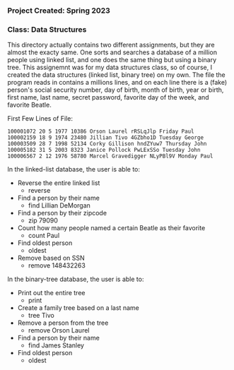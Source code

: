 ### **Project Created**: Spring 2023 

### **Class**: Data Structures

This directory actually contains two different assignments, but they are almost the exacty same. One sorts and searches a database of a million people using linked list, and one does the same thing but using a binary tree. This assignemnt was for my data structures class, so of course, I created the data structures (linked list, binary tree) on my own. The file the program reads in contains a millions lines, and on each line there is a (fake) person's social security number, day of birth, month of birth, year or birth, first name, last name, secret password, favorite day of the week, and favorite Beatle.

First Few Lines of File:
```
100001072 20 5 1977 10386 Orson Laurel rRSLqJlp Friday Paul  
100002159 18 9 1974 23480 Jillian Tivo 4GZbho1D Tuesday George  
100003509 28 7 1998 52134 Corky Gillison hndZYuw7 Thursday John  
100005182 31 5 2003 8323 Janice Pollock PwLExSSo Tuesday John  
100006567 2 12 1976 58780 Marcel Gravedigger NLyPBl9V Monday Paul  
```


In the linked-list database, the user is able to:
* Reverse the entire linked list  
    * reverse
* Find a person by their name   
    * find Lillian DeMorgan
* Find a person by their zipcode  
    * zip 79090
* Count how many people named a certain Beatle as their favorite  
    * count Paul
* Find oldest person  
    * oldest 
* Remove based on SSN  
    * remove 148432263

In the binary-tree database, the user is able to:
* Print out the entire tree
    * print
* Create a family tree based on a last name
    * tree Tivo
* Remove a person from the tree
    * remove Orson Laurel
* Find a person by their name 
    * find James Stanley
* Find oldest person
    * oldest

